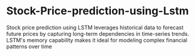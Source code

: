 # Stock-Price-prediction-using-Lstm
Stock price prediction using LSTM leverages historical data to forecast future prices by capturing long-term dependencies in time-series trends. LSTM's memory capability makes it ideal for modeling complex financial patterns over time
